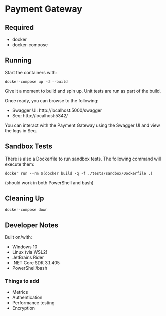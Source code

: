 # Payment Gateway

## Required

- docker
- docker-compose

## Running

Start the containers with:

    docker-compose up -d --build

Give it a moment to build and spin up. Unit tests are run as part of the build.

Once ready, you can browse to the following:

- Swagger UI: http://localhost:5000/swagger
- Seq: http://localhost:5342/

You can interact with the Payment Gateway using the Swagger UI and view the logs in Seq.

## Sandbox Tests

There is also a Dockerfile to run sandbox tests. The following command will execute them:

    docker run --rm $(docker build -q -f ./tests/sandbox/Dockerfile .)

(should work in both PowerShell and bash)

## Cleaning Up

    docker-compose down

## Developer Notes

Built on/with:

- Windows 10
- Linux (via WSL2)
- JetBrains Rider
- .NET Core SDK 3.1.405
- PowerShell/bash

### Things to add

- Metrics
- Authentication
- Performance testing
- Encryption